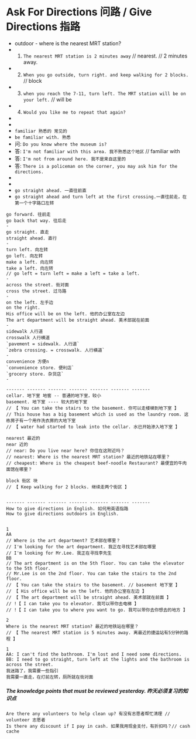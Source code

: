 # Ask For Directions 问路 / Give Directions 指路

- outdoor - where is the nearest MRT station?
- 1. `The nearest MRT station is 2 minutes away` // nearest. // 2 minutes away.
- 2. `When you go outside, turn right. and keep walking for 2 blocks.` // block
- 3. `when you reach the 7-11, turn left. The MRT station will be on your left.` // will be
- 4. `Would you like me to repeat that again?`
-
-
- `familiar 熟悉的 常见的`
- `be familiar with. 熟悉`
- 问: `Do you know where the museum is?`
- 答: `I'm not familiar with this area. 我不熟悉这个地区` // familiar with
- 答: `I'm not from around here. 我不是来自这里的`
- 答: `There is a policeman on the corner, you may ask him for the directions.`
-
-
- `go straight ahead. 一直往前直`
- `go straight ahead and turn left at the first crossing.一直往前走，在第一个十字路口左转`

```
go forward. 往前走
go back that way. 往后走
-
go straight. 直走
straight ahead. 直行
-
turn left. 向左转
go left. 向左转
make a left. 向左转
take a left. 向左转
// go left = turn left = make a left = take a left.
-
across the street. 街对面
cross the street. 过马路
-
on the left. 左手边
on the right.
His office will be on the left. 他的办公室在左边
The art department will be straight ahead. 美术部就在前面
-
sidewalk 人行道
crosswalk 人行横道
`pavement = sidewalk. 人行道`
`zebra crossing. = crosswalk. 人行横道`
-
convenience 方便n
`convenience store. 便利店`
`grocery store. 杂货店`
-

------- ------- ------- ------- ------- ------- -------
cellar. 地下室 地窖 -- 普通的地下室，较小
basement. 地下室 ---- 较大的地下室
// 【 You can take the stairs to the basement. 你可以走楼梯到地下室 】
// This house has a big basement which is used as the laundry room. 这栋房子有一个用作洗衣房的大地下室
// 【 water had started to leak into the cellar. 水已开始渗入地下室 】

nearest 最近的
near 近的
// near: Do you live near here? 你住在这附近吗？
// nearest: Where is the nearest MRT station? 最近的地铁站在哪里？
// cheapest: Where is the cheapest beef-noodle Restaurant? 最便宜的牛肉面馆在哪里？

block 街区 块
// 【 Keep walking for 2 blocks. 继续走两个街区 】


------- ------- ------- ------- ------- ------- -------
How to give directions in English. 如何用英语指路
How to give directions outdoors in English.


1
AA
// Where is the art department? 艺术部在哪里？
// I'm looking for the art department. 我正在寻找艺术部在哪里
// I'm looking for Mr.Lee. 我正在寻找李先生
BB
// The art department is on the 5th floor. You can take the elevator to the 5th floor.
// Mr.Lee is on the 2nd floor. You can take the stairs to the 2nd floor.
// 【 You can take the stairs to the basement. // basement 地下室 】
// 【 His office will be on the left. 他的办公室在左边 】
// 【 The art department will be straight ahead. 美术部就在前面 】
// !【 I can take you to elevator. 我可以带你去电梯 】
// !【 I can take you to where you want to go. 我可以带你去你想去的地方 】

2
Where is the nearest MRT station? 最近的地铁站在哪里？
// 【 The nearest MRT station is 5 minutes away. 离最近的捷运站有5分钟的路程 】

1
AA: I can't find the bathroom. I'm lost and I need some directions.
BB: I need to go straight, turn left at the lights and the bathroom is across the street.
我迷路了，我需要一些指引
我需要一直走，在灯前左转，厕所就在街对面
```

##### The knowledge points that must be reviewed yesterday. 昨天必须复习的知识点

```
Are there any volunteers to help clean up? 有没有志愿者帮忙清理 // volunteer 志愿者
Is there any discount if I pay in cash. 如果我用现金支付，有折扣吗？// cash cache
```
